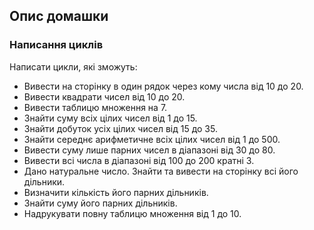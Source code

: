 ## Опис домашки

### Написання циклів 

Написати цикли, які зможуть:

* Вивести на сторінку в один рядок через кому числа від 10 до 20.
* Вивести квадрати чисел від 10 до 20.
* Вивести таблицю множення на 7.
* Знайти суму всіх цілих чисел від 1 до 15.
* Знайти добуток усіх цілих чисел від 15 до 35.
* Знайти середнє арифметичне всіх цілих чисел від 1 до 500.
* Вивести суму лише парних чисел в діапазоні від 30 до 80.
* Вивести всі числа в діапазоні від 100 до 200 кратні 3.
* Дано натуральне число. Знайти та вивести на сторінку всі його дільники.
* Визначити кількість його парних дільників.
* Знайти суму його парних дільників.
* Надрукувати повну таблицю множення від 1 до 10.

